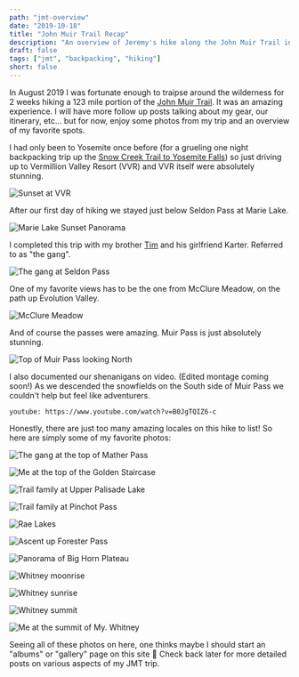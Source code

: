 ```yaml
---
path: "jmt-overview"
date: "2019-10-18"
title: "John Muir Trail Recap"
description: "An overview of Jeremy's hike along the John Muir Trail in August 2019."
draft: false
tags: ["jmt", "backpacking", "hiking"]
short: false
---
```


In August 2019 I was fortunate enough to traipse around the wilderness for 2 weeks hiking a 123 mile portion of the [John Muir Trail](https://en.wikipedia.org/wiki/John_Muir_Trail). It was an amazing experience. I will have more follow up posts talking about my gear, our itinerary, etc... but for now, enjoy some photos from my trip and an overview of my favorite spots.

I had only been to Yosemite once before (for a grueling one night backpacking trip up the [Snow Creek Trail to Yosemite Falls](https://www.alltrails.com/trail/us/california/upper-yosemite-falls-north-dome-indian-rock-snow-creek)) so just driving up to Vermillion Valley Resort (VVR) and VVR itself were absolutely stunning.

![Sunset at VVR](../images/jmt/vvr_sunset.jpg "My first sunset in the Sierra Nevada along the JMT at VVR.")

After our first day of hiking we stayed just below Seldon Pass at Marie Lake.

![Marie Lake Sunset Panorama](../images/jmt/marie_lake.jpg "My first night on the trail. Just below Seldon Pass at Marie Lake.")

I completed this trip with my brother [Tim](https://timkeeler.net) and his girlfriend Karter. Referred to as "the gang".

![The gang at Seldon Pass](../images/jmt/hiking_partners.jpg "The Gang at the top of Seldon Pass.")

One of my favorite views has to be the one from McClure Meadow, on the path up Evolution Valley.

![McClure Meadow](../images/jmt/mcclure_meadow.jpg "McClure Meadow")

And of course the passes were amazing. Muir Pass is just absolutely stunning.

![Top of Muir Pass looking North](../images/jmt/muir_pass_top.jpg "The ascent to Muir Pass")

I also documented our shenanigans on video. (Edited montage coming soon!) As we descended the snowfields on the South side of Muir Pass we couldn't help but feel like adventurers. 

`youtube: https://www.youtube.com/watch?v=B0JgTQIZ6-c`

Honestly, there are just too many amazing locales on this hike to list! So here are simply some of my favorite photos:


![The gang at the top of Mather Pass](../images/jmt/gang_top_of_mather.jpg "The Gang at the top of Mather Pass.")

![Me at the top of the Golden Staircase](../images/jmt/golden_staircase.jpg "Me after a long hike up the Golden Staircase to the Palisade Lakes.")

![Trail family at Upper Palisade Lake](../images/jmt/trail_family_palisade_lake.jpg "Our trail family chilling at Upper Palisade Lake.")

![Trail family at Pinchot Pass](../images/jmt/trail_family_top_of_pinchot.jpg "The fam at the top of Pinchot Pass the next day.")

![Rae Lakes](../images/jmt/rae_lakes.jpg "Rae Lakes")

![Ascent up Forester Pass](../images/jmt/forester_pass_ascent.jpg "Our ascent to Forester Pass")

![Panorama of Big Horn Plateau](../images/jmt/big_horn.jpg "Big Horn Plateau, surround by the Sierra.")

![Whitney moonrise](../images/jmt/whitney_moonrise.jpg "The full moon rise over the summit of Mt. Whitney!")

![Whitney sunrise](../images/jmt/whitney_sunrise.jpg "Sunrise from the top of Mt. Whitney.")

![Whitney summit](../images/jmt/whitney_summit.jpg "Whitney's shadow and the sunrise on our final day.")

![Me at the summit of My. Whitney](../images/jmt/me_at_the_summit.jpg "Me triumphantly summiting the highest point in the contiguous United States.")

Seeing all of these photos on here, one thinks maybe I should start an "albums" or "gallery" page on this site 🤔 Check back later for more detailed posts on various aspects of my JMT trip.

